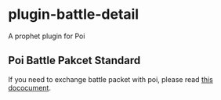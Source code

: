 # plugin-battle-detail

A prophet plugin for Poi

## Poi Battle Pakcet Standard

If you need to exchange battle packet with poi, please read [this dococument](./docs/packet-standard.md).
